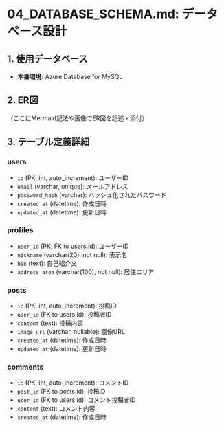 # 04_DATABASE_SCHEMA.md: データベース設計

## 1. 使用データベース
- **本番環境:** Azure Database for MySQL

## 2. ER図
（ここにMermaid記法や画像でER図を記述・添付）

## 3. テーブル定義詳細

### users
- `id` (PK, int, auto_increment): ユーザーID
- `email` (varchar, unique): メールアドレス
- `password_hash` (varchar): ハッシュ化されたパスワード
- `created_at` (datetime): 作成日時
- `updated_at` (datetime): 更新日時

### profiles
- `user_id` (PK, FK to users.id): ユーザーID
- `nickname` (varchar(20), not null): 表示名
- `bio` (text): 自己紹介文
- `address_area` (varchar(100), not null): 居住エリア

### posts
- `id` (PK, int, auto_increment): 投稿ID
- `user_id` (FK to users.id): 投稿者ID
- `content` (text): 投稿内容
- `image_url` (varchar, nullable): 画像URL
- `created_at` (datetime): 作成日時
- `updated_at` (datetime): 更新日時

### comments
- `id` (PK, int, auto_increment): コメントID
- `post_id` (FK to posts.id): 投稿ID
- `user_id` (FK to users.id): コメント投稿者ID
- `content` (text): コメント内容
- `created_at` (datetime): 作成日時
